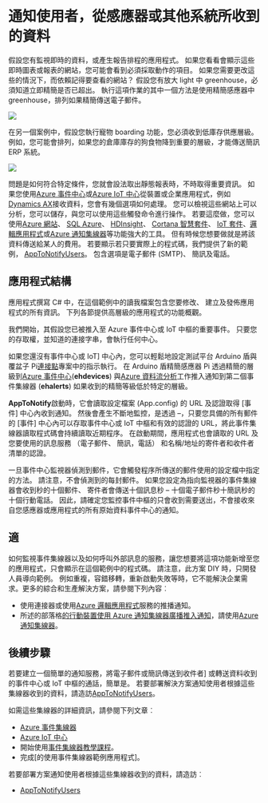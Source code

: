 <properties 
   pageTitle="通知資料自感應器或其他系統的使用者 |Microsoft Azure"
   description="說明如何使用事件集線器通知使用者感應器資料。"
   services="event-hubs"
   documentationCenter="na"
   authors="spyrossak"
   manager="timlt"
   editor="" />
<tags 
   ms.service="event-hubs"
   ms.devlang="na"
   ms.topic="article"
   ms.tgt_pltfrm="na"
   ms.workload="na"
   ms.date="08/25/2016"
   ms.author="spyros;sethm" />

# <a name="notify-users-of-data-received-from-sensors-or-other-systems"></a>通知使用者，從感應器或其他系統所收到的資料

假設您有監視即時的資料，或產生報告排程的應用程式。 如果您看看會顯示這些即時圖表或報表的網站，您可能會看到必須採取動作的項目。 如果您需要更改這些的情況下，而依賴記得要查看的網站？ 假設您有放大 light 中 greenhouse，必須知道立即精簡是否已超出。 執行這項作業的其中一個方法是使用精簡感應器中 greenhouse，排列如果精簡傳送電子郵件。

![][1]

在另一個案例中，假設您執行寵物 boarding 功能，您必須收到低庫存供應層級。 例如，您可能會排列，如果您的倉庫庫存的狗食物降到重要的層級，才能傳送簡訊 ERP 系統。 

![][2]

問題是如何符合特定條件，您就會設法取出靜態報表時，不時取得重要資訊。 如果您使用[Azure 事件中心][]或[Azure IoT 中心][]從裝置或企業應用程式，例如[Dynamics AX][]接收資料，您會有幾個選項如何處理。 您可以檢視這些網站上可以分析，您可以儲存，與您可以使用這些觸發命令進行操作。 若要這麼做，您可以使用[Azure 網站][]、 [SQL Azure][]、 [HDInsight][]、 [Cortana 智慧套件][]、 [IoT 套件][]、[邏輯應用程式][]或[Azure 通知集線器][]等功能強大的工具。 但有時候您想要做就是將該資料傳送給某人的費用。 若要顯示若只要實際上的程式碼，我們提供了新的範例， [AppToNotifyUsers][]。 包含選項是電子郵件 (SMTP)、 簡訊及電話。

## <a name="application-structure"></a>應用程式結構

應用程式撰寫 C# 中，在這個範例中的讀我檔案包含您要修改、 建立及發佈應用程式的所有資訊。 下列各節提供高層級的應用程式的功能概觀。

我們開始，其假設您已被推入至 Azure 事件中心或 IoT 中樞的重要事件。 只要您的存取權，並知道的連接字串，會執行任何中心。

如果您還沒有事件中心或 IoT] 中心內，您可以輕鬆地設定測試平台 Arduino 盾與覆盆子 Pi[連接點](https://github.com/Azure/connectthedots)專案中的指示執行。 在 Arduino 盾精簡感應器 Pi 透過精簡的層級到[Azure 事件中心][](**ehdevices**) 與[Azure 資料流分析](https://azure.microsoft.com/services/stream-analytics/)工作推入通知到第二個事件集線器 (**ehalerts**) 如果收到的精簡等級低於特定的層級。

**AppToNotify**啟動時，它會讀取設定檔案 (App.config) 的 URL 及認證取得 [事件] 中心內收到通知。 然後會產生不斷地監控，是透過 –，只要您具備的所有郵件的 [事件] 中心內可以存取事件中心或 IoT 中樞和有效的認證的 URL，將此事件集線器讀取程式碼會持續讀取近期程序。 在啟動期間，應用程式也會讀取的 URL 及您要使用的訊息服務 （電子郵件、 簡訊，電話） 和名稱/地址的寄件者和收件者清單的認證。

一旦事件中心監視器偵測到郵件，它會觸發程序所傳送的郵件使用的設定檔中指定的方法。 請注意，不會偵測到的每封郵件。 如果您設定為指向監視器的事件集線器會收到秒的十個郵件、 寄件者會傳送十個訊息秒 – 十個電子郵件秒十簡訊秒的十個行動電話。 因此，請確定您監控事件中樞的只會收到需要送出，不會接收來自您感應器或應用程式的所有原始資料事件中心的通知。

## <a name="applicability"></a>適

如何監視事件集線器以及如何呼叫外部訊息的服務，讓您想要將這項功能新增至您的應用程式，只會顯示在這個範例中的程式碼。 請注意，此方案 DIY 時，只開發人員導向範例。 例如重複，容錯移轉，重新啟動失敗等時，它不能解決企業需求。更多的綜合和生產解決方案，請參閱下列內容︰

- 使用連接器或使用[Azure 邏輯應用程式](../app-service-logic/app-service-logic-connectors-list.md)服務的推播通知。
- 所述的部落格[的行動裝置使用 Azure 通知集線器廣播推入通知](http://weblogs.asp.net/scottgu/broadcast-push-notifications-to-millions-of-mobile-devices-using-windows-azure-notification-hubs)，請使用[Azure 通知集線器](https://msdn.microsoft.com/library/azure/jj927170.aspx)。 

## <a name="next-steps"></a>後續步驟

若要建立一個簡單的通知服務，將電子郵件或簡訊傳送到收件者] 或轉送資料收到的事件中心或 IoT 中樞的通話，簡單是。 若要部署解決方案通知使用者根據這些集線器收到的資料，請造訪[AppToNotifyUsers][]。

如需這些集線器的詳細資訊，請參閱下列文章︰

- [Azure 事件集線器]
- [Azure IoT 中心]
- 開始使用[事件集線器教學課程]。
- 完成[的使用事件集線器範例應用程式]。

若要部署方案通知使用者根據這些集線器收到的資料，請造訪︰

- [AppToNotifyUsers][]

[事件集線器教學課程]: event-hubs-csharp-ephcs-getstarted.md
[Azure IoT 中心]: https://azure.microsoft.com/services/iot-hub/
[Azure 事件集線器]: https://azure.microsoft.com/services/event-hubs/
[Azure 事件中心]: https://azure.microsoft.com/services/event-hubs/
[使用事件集線器範例應用程式]: https://code.msdn.microsoft.com/Service-Bus-Event-Hub-286fd097
[AppToNotifyUsers]: https://github.com/Azure-Samples/event-hubs-dotnet-user-notifications
[Dynamics AX]: http://www.microsoft.com/dynamics/erp-ax-overview.aspx
[Azure 網站]: https://azure.microsoft.com/services/app-service/web/
[SQL Azure]: https://azure.microsoft.com/services/sql-database/
[HDInsight]: https://azure.microsoft.com/services/hdinsight/
[Cortana 智慧套件]: http://www.microsoft.com/server-cloud/cortana-analytics-suite/Overview.aspx?WT.srch=1&WT.mc_ID=SEM_lLFwOJm3&bknode=BlueKai
[IoT 套件]: https://azure.microsoft.com/solutions/iot-suite/
[邏輯應用程式]: https://azure.microsoft.com/services/app-service/logic/
[Azure 通知集線器]: https://azure.microsoft.com/services/notification-hubs/
[Azure Stream Analytics]: https://azure.microsoft.com/services/stream-analytics/
 
[1]: ./media/event-hubs-sensors-notify-users/event-hubs-sensor-alert.png
[2]: ./media/event-hubs-sensors-notify-users/event-hubs-erp-alert.png